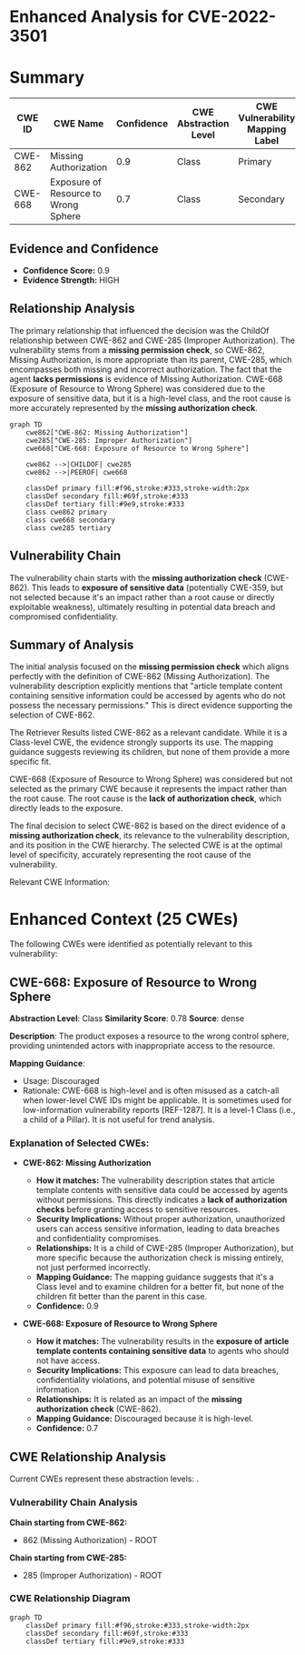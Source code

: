 # Enhanced Analysis for CVE-2022-3501

# Summary
| CWE ID | CWE Name | Confidence | CWE Abstraction Level | CWE Vulnerability Mapping Label | CWE-Vulnerability Mapping Notes |
|---|---|---|---|---|---|
| CWE-862 | Missing Authorization | 0.9 | Class | Primary | Allowed-with-Review |
| CWE-668 | Exposure of Resource to Wrong Sphere | 0.7 | Class | Secondary | Discouraged |

## Evidence and Confidence

*   **Confidence Score:** 0.9
*   **Evidence Strength:** HIGH

## Relationship Analysis
The primary relationship that influenced the decision was the ChildOf relationship between CWE-862 and CWE-285 (Improper Authorization). The vulnerability stems from a **missing permission check**, so CWE-862, Missing Authorization, is more appropriate than its parent, CWE-285, which encompasses both missing and incorrect authorization. The fact that the agent **lacks permissions** is evidence of Missing Authorization.
CWE-668 (Exposure of Resource to Wrong Sphere) was considered due to the exposure of sensitive data, but it is a high-level class, and the root cause is more accurately represented by the **missing authorization check**.

```mermaid
graph TD
    cwe862["CWE-862: Missing Authorization"]
    cwe285["CWE-285: Improper Authorization"]
    cwe668["CWE-668: Exposure of Resource to Wrong Sphere"]

    cwe862 -->|CHILDOF| cwe285
    cwe862 -->|PEEROF| cwe668

    classDef primary fill:#f96,stroke:#333,stroke-width:2px
    classDef secondary fill:#69f,stroke:#333
    classDef tertiary fill:#9e9,stroke:#333
    class cwe862 primary
    class cwe668 secondary
    class cwe285 tertiary
```

## Vulnerability Chain
The vulnerability chain starts with the **missing authorization check** (CWE-862). This leads to **exposure of sensitive data** (potentially CWE-359, but not selected because it's an impact rather than a root cause or directly exploitable weakness), ultimately resulting in potential data breach and compromised confidentiality.

## Summary of Analysis
The initial analysis focused on the **missing permission check** which aligns perfectly with the definition of CWE-862 (Missing Authorization). The vulnerability description explicitly mentions that "article template content containing sensitive information could be accessed by agents who do not possess the necessary permissions." This is direct evidence supporting the selection of CWE-862.

The Retriever Results listed CWE-862 as a relevant candidate. While it is a Class-level CWE, the evidence strongly supports its use. The mapping guidance suggests reviewing its children, but none of them provide a more specific fit.

CWE-668 (Exposure of Resource to Wrong Sphere) was considered but not selected as the primary CWE because it represents the impact rather than the root cause. The root cause is the **lack of authorization check**, which directly leads to the exposure.

The final decision to select CWE-862 is based on the direct evidence of a **missing authorization check**, its relevance to the vulnerability description, and its position in the CWE hierarchy. The selected CWE is at the optimal level of specificity, accurately representing the root cause of the vulnerability.

Relevant CWE Information:

# Enhanced Context (25 CWEs)
The following CWEs were identified as potentially relevant to this vulnerability:

## CWE-668: Exposure of Resource to Wrong Sphere
**Abstraction Level**: Class
**Similarity Score**: 0.78
**Source**: dense

**Description**:
The product exposes a resource to the wrong control sphere, providing unintended actors with inappropriate access to the resource.

**Mapping Guidance**:
- Usage: Discouraged
- Rationale: CWE-668 is high-level and is often misused as a catch-all when lower-level CWE IDs might be applicable. It is sometimes used for low-information vulnerability reports [REF-1287]. It is a level-1 Class (i.e., a child of a Pillar). It is not useful for trend analysis.

### Explanation of Selected CWEs:

*   **CWE-862: Missing Authorization**
    *   **How it matches:** The vulnerability description states that article template contents with sensitive data could be accessed by agents without permissions. This directly indicates a **lack of authorization checks** before granting access to sensitive resources.
    *   **Security Implications:** Without proper authorization, unauthorized users can access sensitive information, leading to data breaches and confidentiality compromises.
    *   **Relationships:** It is a child of CWE-285 (Improper Authorization), but more specific because the authorization check is missing entirely, not just performed incorrectly.
    *   **Mapping Guidance:** The mapping guidance suggests that it's a Class level and to examine children for a better fit, but none of the children fit better than the parent in this case.
    *   **Confidence:** 0.9

*   **CWE-668: Exposure of Resource to Wrong Sphere**
    *   **How it matches:** The vulnerability results in the **exposure of article template contents containing sensitive data** to agents who should not have access.
    *   **Security Implications:** This exposure can lead to data breaches, confidentiality violations, and potential misuse of sensitive information.
    *   **Relationships:** It is related as an impact of the **missing authorization check** (CWE-862).
    *   **Mapping Guidance:** Discouraged because it is high-level.
    *   **Confidence:** 0.7


## CWE Relationship Analysis

Current CWEs represent these abstraction levels: .


### Vulnerability Chain Analysis

**Chain starting from CWE-862:**
- 862 (Missing Authorization) - ROOT


**Chain starting from CWE-285:**
- 285 (Improper Authorization) - ROOT



### CWE Relationship Diagram

```mermaid
graph TD
    classDef primary fill:#f96,stroke:#333,stroke-width:2px
    classDef secondary fill:#69f,stroke:#333
    classDef tertiary fill:#9e9,stroke:#333
```